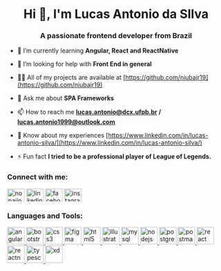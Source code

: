 <h1 align="center">Hi 👋, I'm Lucas Antonio da SIlva</h1>
<h3 align="center">A passionate frontend developer from Brazil</h3>

- 🌱 I’m currently learning **Angular, React and ReactNative**

- 🤝 I’m looking for help with **Front End in general**

- 👨‍💻 All of my projects are available at [https://github.com/niubajr19](https://github.com/niubajr19)

- 💬 Ask me about **SPA Frameworks**

- 📫 How to reach me **lucas.antonio@dcx.ufpb.br / lucas.antonio1999@outlook.com**

- 📄 Know about my experiences [https://www.linkedin.com/in/lucas-antonio-silva/](https://www.linkedin.com/in/lucas-antonio-silva/)

- ⚡ Fun fact **I tried to be a professional player of League of Legends.**

<h3 align="left">Connect with me:</h3>
<p align="left">
<a href="https://dev.to/nopaiinn" target="blank"><img align="center" src="https://cdn.jsdelivr.net/npm/simple-icons@3.0.1/icons/dev-dot-to.svg" alt="nopaiinn" height="30" width="40" /></a>
<a href="https://linkedin.com/in/linkedin.com/in/lucas-antonio-silva/" target="blank"><img align="center" src="https://cdn.jsdelivr.net/npm/simple-icons@3.0.1/icons/linkedin.svg" alt="linkedin.com/in/lucas-antonio-silva/" height="30" width="40" /></a>
<a href="https://fb.com/facebook.com/lucas.antonio.9277/" target="blank"><img align="center" src="https://cdn.jsdelivr.net/npm/simple-icons@3.0.1/icons/facebook.svg" alt="facebook.com/lucas.antonio.9277/" height="30" width="40" /></a>
<a href="https://instagram.com/instagram.com/lucas.antonio19/" target="blank"><img align="center" src="https://cdn.jsdelivr.net/npm/simple-icons@3.0.1/icons/instagram.svg" alt="instagram.com/lucas.antonio19/" height="30" width="40" /></a>
</p>

<h3 align="left">Languages and Tools:</h3>
<p align="left"> <a href="https://angular.io" target="_blank"> <img src="https://devicons.github.io/devicon/devicon.git/icons/angularjs/angularjs-original.svg" alt="angularjs" width="40" height="40"/> </a> <a href="https://getbootstrap.com" target="_blank"> <img src="https://devicons.github.io/devicon/devicon.git/icons/bootstrap/bootstrap-plain.svg" alt="bootstrap" width="40" height="40"/> </a> <a href="https://www.w3schools.com/css/" target="_blank"> <img src="https://devicons.github.io/devicon/devicon.git/icons/css3/css3-original-wordmark.svg" alt="css3" width="40" height="40"/> </a> <a href="https://www.figma.com/" target="_blank"> <img src="https://www.vectorlogo.zone/logos/figma/figma-icon.svg" alt="figma" width="40" height="40"/> </a> <a href="https://www.w3.org/html/" target="_blank"> <img src="https://devicons.github.io/devicon/devicon.git/icons/html5/html5-original-wordmark.svg" alt="html5" width="40" height="40"/> </a> <a href="https://www.adobe.com/in/products/illustrator.html" target="_blank"> <img src="https://www.vectorlogo.zone/logos/adobe_illustrator/adobe_illustrator-icon.svg" alt="illustrator" width="40" height="40"/> </a> <a href="https://www.mysql.com/" target="_blank"> <img src="https://devicons.github.io/devicon/devicon.git/icons/mysql/mysql-original-wordmark.svg" alt="mysql" width="40" height="40"/> </a> <a href="https://nodejs.org" target="_blank"> <img src="https://devicons.github.io/devicon/devicon.git/icons/nodejs/nodejs-original-wordmark.svg" alt="nodejs" width="40" height="40"/> </a> <a href="https://www.postgresql.org" target="_blank"> <img src="https://devicons.github.io/devicon/devicon.git/icons/postgresql/postgresql-original-wordmark.svg" alt="postgresql" width="40" height="40"/> </a> <a href="https://postman.com" target="_blank"> <img src="https://www.vectorlogo.zone/logos/getpostman/getpostman-icon.svg" alt="postman" width="40" height="40"/> </a> <a href="https://reactjs.org/" target="_blank"> <img src="https://devicons.github.io/devicon/devicon.git/icons/react/react-original-wordmark.svg" alt="react" width="40" height="40"/> </a> <a href="https://reactnative.dev/" target="_blank"> <img src="https://reactnative.dev/img/header_logo.svg" alt="reactnative" width="40" height="40"/> </a> <a href="https://www.typescriptlang.org/" target="_blank"> <img src="https://devicons.github.io/devicon/devicon.git/icons/typescript/typescript-original.svg" alt="typescript" width="40" height="40"/> </a> <a href="https://www.adobe.com/products/xd.html" target="_blank"> <img src="https://cdn.worldvectorlogo.com/logos/adobe-xd.svg" alt="xd" width="40" height="40"/> </a> </p>
